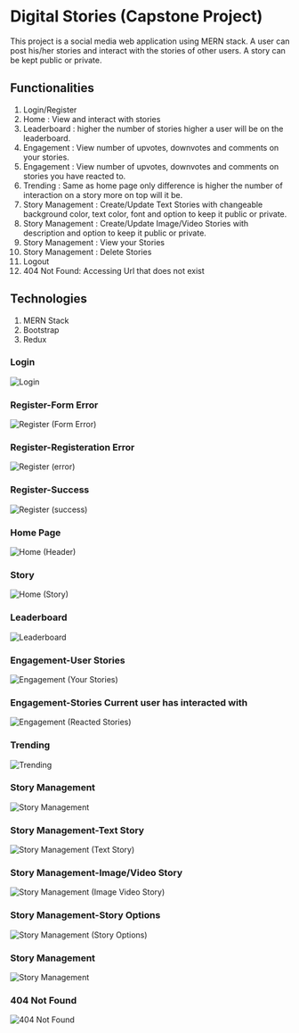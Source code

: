 # Digital Stories (Capstone Project)

This project is a social media web application using MERN stack.
A user can post his/her stories and interact with the stories of other users.
A story can be kept public or private.

## Functionalities

1. Login/Register
2. Home : View and interact with stories
3. Leaderboard : higher the number of stories higher a user will be on the leaderboard. 
4. Engagement : View number of upvotes, downvotes and comments on your stories. 
5. Engagement : View number of upvotes, downvotes and comments on stories you have reacted to. 
6. Trending : Same as home page only difference is higher the number of interaction on a story more on top will it be. 
7. Story Management : Create/Update Text Stories with changeable background color, text color, font and option to keep it public or private. 
8. Story Management : Create/Update Image/Video Stories with description and option to keep it public or private. 
9. Story Management : View your Stories 
10. Story Management : Delete Stories 
11. Logout
12. 404 Not Found: Accessing Url that does not exist

## Technologies

1. MERN Stack
2. Bootstrap
3. Redux


### Login
![Login](https://github.com/abulaalafareh/Digital-Stories/assets/112252711/66665c1b-8f2e-4876-ab4b-b4467aac84f4)


### Register-Form Error
![Register (Form Error)](https://github.com/abulaalafareh/Digital-Stories/assets/112252711/57211509-6cf5-4550-a8db-a064c1b542a1)


### Register-Registeration Error
![Register (error)](https://github.com/abulaalafareh/Digital-Stories/assets/112252711/5a1d61f4-257b-40e1-9759-86ed88e1f5c4)


### Register-Success
![Register (success)](https://github.com/abulaalafareh/Digital-Stories/assets/112252711/6f161928-6e67-4cbc-84a1-28f60011fa96)


### Home Page
![Home (Header)](https://github.com/abulaalafareh/Digital-Stories/assets/112252711/c7a04a78-19b2-4529-ab08-be8fdbd5c27f)


### Story
![Home (Story)](https://github.com/abulaalafareh/Digital-Stories/assets/112252711/8c49aed5-c47f-45cc-ade6-86b8e2ef1b0a)


### Leaderboard
![Leaderboard](https://github.com/abulaalafareh/Digital-Stories/assets/112252711/65fe766a-8b7a-4cb5-b8c4-5bd5e3ebecf1)


### Engagement-User Stories
![Engagement (Your Stories)](https://github.com/abulaalafareh/Digital-Stories/assets/112252711/2ae2ab2d-1329-4097-a3f2-3b3470a41c3f)


### Engagement-Stories Current user has interacted with
![Engagement (Reacted Stories)](https://github.com/abulaalafareh/Digital-Stories/assets/112252711/b0b931ac-5077-4385-98fb-a012a1bdb3b7)


### Trending
![Trending](https://github.com/abulaalafareh/Digital-Stories/assets/112252711/4e3d5ba1-30c1-450a-99c7-d8602d46e856)


### Story Management
![Story Management](https://github.com/abulaalafareh/Digital-Stories/assets/112252711/eec882ab-3dd0-4840-b924-3f633985f5b5)


### Story Management-Text Story
![Story Management (Text Story)](https://github.com/abulaalafareh/Digital-Stories/assets/112252711/f795b801-e91f-4aa5-b558-0a26f1f519c2)


### Story Management-Image/Video Story
![Story Management (Image Video Story)](https://github.com/abulaalafareh/Digital-Stories/assets/112252711/f35ddc62-dfe4-40be-9215-4f7b162a3538)


### Story Management-Story Options
![Story Management (Story Options)](https://github.com/abulaalafareh/Digital-Stories/assets/112252711/d793692a-3373-4f4d-8fe3-fe71ab8f04fd)


### Story Management
![Story Management](https://github.com/abulaalafareh/Digital-Stories/assets/112252711/ba1ff735-cde7-41f4-bf64-2eae2db86b99)


### 404 Not Found
![404 Not Found](https://github.com/abulaalafareh/Digital-Stories/assets/112252711/ee45572a-5485-4d11-92b6-8c8cfaad39f0)


